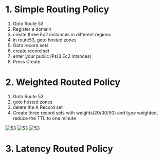# 1. Simple Routing Policy

  1. Goto Route 53
  2. Register a domain
  3. create three Ec2 instances in different regions
  4. in route53, goto hosted zones
  5. Goto record sets
  6. create record set
  7. enter your public IPs(3 Ec2 intances)
  8. Press Create
  
# 2. Weighted Routed Policy
  1. Goto Route 53
  2. goto hosted zones
  3. delete the A Record set
  4. Create three record sets with weights(20/30/50) and type weighted, reduce the TTL to one minute
  
  ![53](https://github.com/jawad1989/aws-solution-architect/blob/master/Route53/images/4%20-%20weighted.PNG)
  ![53](https://github.com/jawad1989/aws-solution-architect/blob/master/Route53/images/5%20-%20weighted.PNG)
  ![53](https://github.com/jawad1989/aws-solution-architect/blob/master/Route53/images/6%20-%20weighted.PNG)

# 3. Latency Routed Policy
